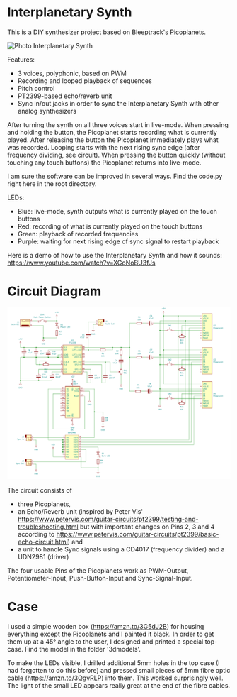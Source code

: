 # Interplanetary Synth

This is a DIY synthesizer project based on Bleeptrack's [Picoplanets](https://github.com/bleeptrack/Picoplanet).

![Photo Interplanetary Synth](photos/photo2.png)

Features:
- 3 voices, polyphonic, based on PWM
- Recording and looped playback of sequences
- Pitch control
- PT2399-based echo/reverb unit
- Sync in/out jacks in order to sync the Interplanetary Synth with other analog synthesizers

After turning the synth on all three voices start in live-mode. When pressing and holding the button, the Picoplanet starts recording what is currently played. After releasing the button the Picoplanet immediately plays what was recorded. Looping starts with the next rising sync edge (after frequency dividing, see circuit). When pressing the button quickly (without touching any touch buttons) the Picoplanet returns into live-mode.

I am sure the software can be improved in several ways. Find the code.py right here in the root directory.

LEDs:
- Blue: live-mode, synth outputs what is currently played on the touch buttons
- Red: recording of what is currently played on the touch buttons
- Green: playback of recorded frequencies
- Purple: waiting for next rising edge of sync signal to restart playback

Here is a demo of how to use the Interplanetary Synth and how it sounds: https://www.youtube.com/watch?v=XGoNoBU3fJs

# Circuit Diagram

![Circuit Diagram of the Interplanetary Synth](circuit.png)

The circuit consists of
- three Picoplanets,
- an Echo/Reverb unit (inspired by Peter Vis' https://www.petervis.com/guitar-circuits/pt2399/testing-and-troubleshooting.html but with important changes on Pins 2, 3 and 4 according to https://www.petervis.com/guitar-circuits/pt2399/basic-echo-circuit.html) and
- a unit to handle Sync signals using a CD4017 (frequency divider) and a UDN2981 (driver)

The four usable Pins of the Picoplanets work as PWM-Output, Potentiometer-Input, Push-Button-Input and Sync-Signal-Input.

# Case

I used a simple wooden box (https://amzn.to/3G5dJ2B) for housing everything except the Picoplanets and I painted it black. In order to get them up at a 45° angle to the user, I designed and printed a special top-case. Find the model in the folder '3dmodels'.

To make the LEDs visible, I drilled additional 5mm holes in the top case (I had forgotten to do this before) and pressed small pieces of 5mm fibre optic cable (https://amzn.to/3QgvRLP) into them. This worked surprisingly well. The light of the small LED appears really great at the end of the fibre cables.
